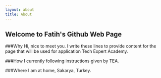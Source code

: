 ```yaml
---
layout: about
title: About
---
```


## Welcome to Fatih's Github Web Page

###Why
Hi, nice to meet you. I write these lines to provide content for the page that will be used for application Tech Expert Academy.

###How
I currently following instructions given by TEA.

###Where
I am at home, Sakarya, Turkey.


